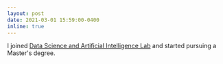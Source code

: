 ```yaml
---
layout: post
date: 2021-03-01 15:59:00-0400
inline: true
---
```


I joined [Data Science and Artificial Intelligence Lab](http://dsail.kaist.ac.kr/) and started pursuing a Master's degree.
